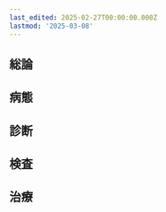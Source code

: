 ```yaml
---
last_edited: 2025-02-27T00:00:00.000Z
lastmod: '2025-03-08'
---
```





## 総論

  

## 病態

  

## 診断

  

## 検査

  

## 治療

